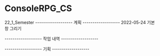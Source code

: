 # ConsoleRPG_CS
 22_1_Semester
------------------- 계획 ------------------- 
2022-05-24	기본 창 그리기







------------------- 작업 내역 ------------------- 






------------------- 기획 ------------------- 